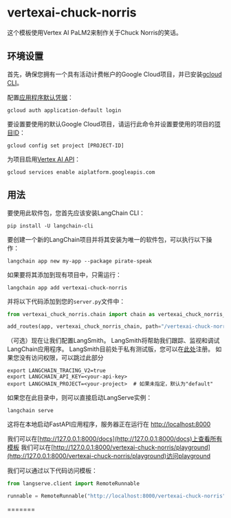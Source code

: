 # vertexai-chuck-norris

这个模板使用Vertex AI PaLM2来制作关于Chuck Norris的笑话。

## 环境设置

首先，确保您拥有一个具有活动计费帐户的Google Cloud项目，并已安装[gcloud CLI](https://cloud.google.com/sdk/docs/install)。

配置[应用程序默认凭据](https://cloud.google.com/docs/authentication/provide-credentials-adc)：

```shell
gcloud auth application-default login
```

要设置要使用的默认Google Cloud项目，请运行此命令并设置要使用的项目的[项目ID](https://support.google.com/googleapi/answer/7014113?hl=en)：
```shell
gcloud config set project [PROJECT-ID]
```

为项目启用[Vertex AI API](https://console.cloud.google.com/apis/library/aiplatform.googleapis.com)：
```shell
gcloud services enable aiplatform.googleapis.com
```

## 用法

要使用此软件包，您首先应该安装LangChain CLI：

```shell
pip install -U langchain-cli
```

要创建一个新的LangChain项目并将其安装为唯一的软件包，可以执行以下操作：

```shell
langchain app new my-app --package pirate-speak
```

如果要将其添加到现有项目中，只需运行：

```shell
langchain app add vertexai-chuck-norris
```

并将以下代码添加到您的`server.py`文件中：
```python
from vertexai_chuck_norris.chain import chain as vertexai_chuck_norris_chain

add_routes(app, vertexai_chuck_norris_chain, path="/vertexai-chuck-norris")
```

（可选）现在让我们配置LangSmith。
LangSmith将帮助我们跟踪、监视和调试LangChain应用程序。
LangSmith目前处于私有测试版，您可以在[此处](https://smith.langchain.com/)注册。
如果您没有访问权限，可以跳过此部分


```shell
export LANGCHAIN_TRACING_V2=true
export LANGCHAIN_API_KEY=<your-api-key>
export LANGCHAIN_PROJECT=<your-project>  # 如果未指定，默认为"default"
```

如果您在此目录中，则可以直接启动LangServe实例：

```shell
langchain serve
```

这将在本地启动FastAPI应用程序，服务器正在运行在
[http://localhost:8000](http://localhost:8000)

我们可以在[http://127.0.0.1:8000/docs](http://127.0.0.1:8000/docs)上查看所有模板
我们可以在[http://127.0.0.1:8000/vertexai-chuck-norris/playground](http://127.0.0.1:8000/vertexai-chuck-norris/playground)访问playground

我们可以通过以下代码访问模板：

```python
from langserve.client import RemoteRunnable

runnable = RemoteRunnable("http://localhost:8000/vertexai-chuck-norris")
```
=======